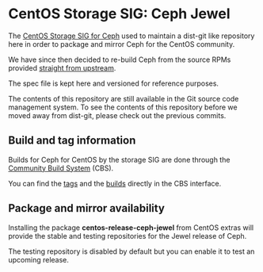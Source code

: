 CentOS Storage SIG: Ceph Jewel
==============================
The [CentOS Storage SIG for Ceph](https://wiki.centos.org/SpecialInterestGroup/Storage/)
used to maintain a dist-git like repository here in order to package and mirror
Ceph for the CentOS community.

We have since then decided to re-build Ceph from the source RPMs provided
[straight from upstream](http://download.ceph.com/rpm-jewel/el7/SRPMS/).

The spec file is kept here and versioned for reference purposes.

The contents of this repository are still available in the Git source code
management system.  To see the contents of this repository before we moved
away from dist-git, please check out the previous commits.

Build and tag information
-------------------------
Builds for Ceph for CentOS by the storage SIG are done through the
[Community Build System](https://wiki.centos.org/HowTos/CommunityBuildSystem) (CBS).

You can find the [tags](https://cbs.centos.org/koji/search?match=glob&type=tag&terms=storage7-ceph-jewel*)
and the [builds](https://cbs.centos.org/koji/packageinfo?packageID=534)
directly in the CBS interface.

Package and mirror availability
-------------------------------
Installing the package **centos-release-ceph-jewel** from CentOS extras will
provide the stable and testing repositories for the Jewel release of Ceph.

The testing repository is disabled by default but you can enable it to test an
upcoming release.